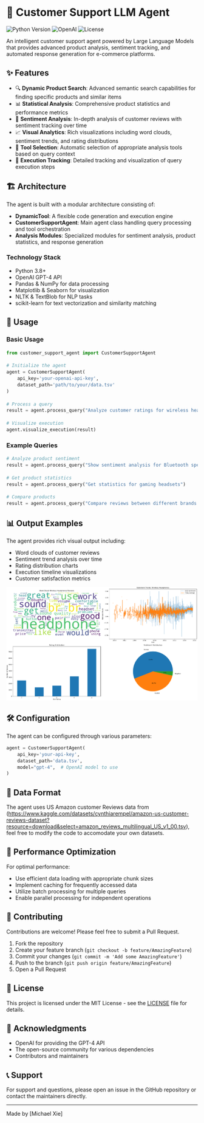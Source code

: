 # 🤖 Customer Support LLM Agent

![Python Version](https://img.shields.io/badge/python-3.8%2B-blue)
![OpenAI](https://img.shields.io/badge/OpenAI-API-orange)
![License](https://img.shields.io/badge/license-MIT-green)

An intelligent customer support agent powered by Large Language Models that provides advanced product analysis, sentiment tracking, and automated response generation for e-commerce platforms.

## ✨ Features

- 🔍 **Dynamic Product Search**: Advanced semantic search capabilities for finding specific products and similar items
- 📊 **Statistical Analysis**: Comprehensive product statistics and performance metrics
- 💭 **Sentiment Analysis**: In-depth analysis of customer reviews with sentiment tracking over time
- 📈 **Visual Analytics**: Rich visualizations including word clouds, sentiment trends, and rating distributions
- 🔄 **Tool Selection**: Automatic selection of appropriate analysis tools based on query context
- 📝 **Execution Tracking**: Detailed tracking and visualization of query execution steps

## 🏗️ Architecture

The agent is built with a modular architecture consisting of:

- **DynamicTool**: A flexible code generation and execution engine
- **CustomerSupportAgent**: Main agent class handling query processing and tool orchestration
- **Analysis Modules**: Specialized modules for sentiment analysis, product statistics, and response generation

### Technology Stack

- Python 3.8+
- OpenAI GPT-4 API
- Pandas & NumPy for data processing
- Matplotlib & Seaborn for visualization
- NLTK & TextBlob for NLP tasks
- scikit-learn for text vectorization and similarity matching

## 📖 Usage

### Basic Usage

```python
from customer_support_agent import CustomerSupportAgent

# Initialize the agent
agent = CustomerSupportAgent(
    api_key='your-openai-api-key',
    dataset_path='path/to/your/data.tsv'
)

# Process a query
result = agent.process_query("Analyze customer ratings for wireless headphones")

# Visualize execution
agent.visualize_execution(result)
```

### Example Queries

```python
# Analyze product sentiment
result = agent.process_query("Show sentiment analysis for Bluetooth speakers")

# Get product statistics
result = agent.process_query("Get statistics for gaming headsets")

# Compare products
result = agent.process_query("Compare reviews between different brands of wireless earbuds")
```

## 📊 Output Examples

The agent provides rich visual output including:

- Word clouds of customer reviews
- Sentiment trend analysis over time
- Rating distribution charts
- Execution timeline visualizations
- Customer satisfaction metrics
  
![Sentiment Analysis](imgs/output.png)



## 🛠️ Configuration

The agent can be configured through various parameters:

```python
agent = CustomerSupportAgent(
    api_key='your-api-key',
    dataset_path='data.tsv',
    model="gpt-4",  # OpenAI model to use
)
```

## 📝 Data Format

The agent uses US Amazon customer Reviews data from (https://www.kaggle.com/datasets/cynthiarempel/amazon-us-customer-reviews-dataset?resource=download&select=amazon_reviews_multilingual_US_v1_00.tsv), feel free to modify the code to accomodate your own datasets.

## 🔄 Performance Optimization

For optimal performance:
- Use efficient data loading with appropriate chunk sizes
- Implement caching for frequently accessed data
- Utilize batch processing for multiple queries
- Enable parallel processing for independent operations

## 🤝 Contributing

Contributions are welcome! Please feel free to submit a Pull Request.

1. Fork the repository
2. Create your feature branch (`git checkout -b feature/AmazingFeature`)
3. Commit your changes (`git commit -m 'Add some AmazingFeature'`)
4. Push to the branch (`git push origin feature/AmazingFeature`)
5. Open a Pull Request

## 📜 License

This project is licensed under the MIT License - see the [LICENSE](LICENSE) file for details.

## 🙏 Acknowledgments

- OpenAI for providing the GPT-4 API
- The open-source community for various dependencies
- Contributors and maintainers

## 📞 Support

For support and questions, please open an issue in the GitHub repository or contact the maintainers directly.

---
Made by [Michael Xie]
